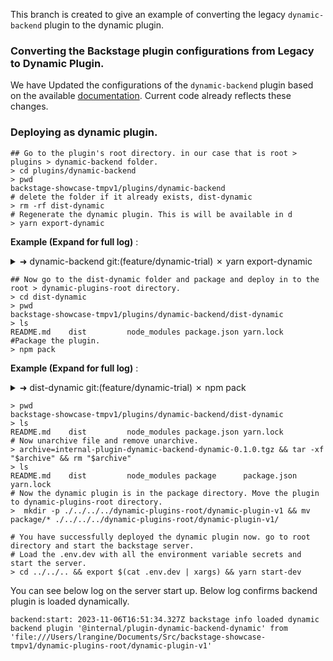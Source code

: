This branch is created to give an example of converting the legacy `dynamic-backend` plugin to the dynamic plugin.

### Converting the Backstage plugin configurations from Legacy to Dynamic Plugin.

We have Updated the configurations of the `dynamic-backend` plugin based on the available [documentation](https://github.com/janus-idp/backstage-showcase/blob/main/showcase-docs/dynamic-plugins.md). Current code already reflects these changes.

### Deploying as dynamic plugin.

```shell
## Go to the plugin's root directory. in our case that is root > plugins > dynamic-backend folder.
> cd plugins/dynamic-backend
> pwd
backstage-showcase-tmpv1/plugins/dynamic-backend
# delete the folder if it already exists, dist-dynamic
> rm -rf dist-dynamic
# Regenerate the dynamic plugin. This is will be available in d
> yarn export-dynamic
```
**Example (Expand for full log)** :
<details>
<summary> ➜  dynamic-backend git:(feature/dynamic-trial) ✗ yarn export-dynamic </summary>
<pre>
yarn run v1.22.19
$ janus-cli package export-dynamic-plugin
Moving '@backstage/backend-common' to peerDependencies
Moving '@backstage/backend-plugin-manager' to peerDependencies
Moving '@backstage/config' to peerDependencies
  executing     yarn install --production ✔
✨  Done in 8.19s.
</pre>
</details>

```shell
## Now go to the dist-dynamic folder and package and deploy in to the root > dynamic-plugins-root directory.
> cd dist-dynamic
> pwd
backstage-showcase-tmpv1/plugins/dynamic-backend/dist-dynamic
> ls
README.md    dist         node_modules package.json yarn.lock
#Package the plugin.
> npm pack
```
**Example (Expand for full log)** :
<details>
<summary> ➜  dist-dynamic git:(feature/dynamic-trial) ✗ npm pack </summary>
<pre>
npm notice
npm notice 📦  @internal/plugin-dynamic-backend-dynamic@0.1.0
npm notice === Tarball Contents ===
npm notice 646B  README.md
npm notice 1.1kB dist/index.cjs.js
npm notice 2.8kB dist/index.cjs.js.map
npm notice 1.4kB package.json
npm notice === Bundled Dependencies ===
npm notice logform
npm notice winston-transport
npm notice qs
npm notice call-bind
npm notice side-channel
npm notice debug
npm notice define-data-property
npm notice express-promise-router
npm notice function-bind
npm notice get-intrinsic
npm notice gopd
npm notice has-property-descriptors
npm notice has-proto
npm notice has-symbols
npm notice hasown
npm notice object-inspect
npm notice set-function-length
npm notice fn.name
npm notice tr46
npm notice color-name
npm notice cookie-signature
npm notice mime
npm notice stack-trace
npm notice utils-merge
npm notice @colors/colors
npm notice @dabh/diagnostics
npm notice @types/body-parser
npm notice @types/connect
npm notice @types/express-serve-static-core
npm notice @types/express
npm notice @types/http-errors
npm notice @types/mime
npm notice @types/node
npm notice @types/qs
npm notice @types/range-parser
npm notice @types/send
npm notice @types/serve-static
npm notice @types/triple-beam
npm notice accepts
npm notice array-flatten
npm notice async
npm notice body-parser
npm notice bytes
npm notice color-convert
npm notice color-string
npm notice color
npm notice content-disposition
npm notice content-type
npm notice cookie
npm notice depd
npm notice destroy
npm notice ee-first
npm notice enabled
npm notice encodeurl
npm notice escape-html
npm notice etag
npm notice express
npm notice fecha
npm notice finalhandler
npm notice forwarded
npm notice fresh
npm notice http-errors
npm notice iconv-lite
npm notice inherits
npm notice ipaddr.js
npm notice is-arrayish
npm notice is-promise
npm notice is-stream
npm notice kuler
npm notice lodash.flattendeep
npm notice media-typer
npm notice merge-descriptors
npm notice methods
npm notice mime-db
npm notice mime-types
npm notice negotiator
npm notice on-finished
npm notice one-time
npm notice parseurl
npm notice path-to-regexp
npm notice proxy-addr
npm notice range-parser
npm notice raw-body
npm notice readable-stream
npm notice safe-buffer
npm notice safe-stable-stringify
npm notice safer-buffer
npm notice send
npm notice serve-static
npm notice setprototypeof
npm notice simple-swizzle
npm notice statuses
npm notice string_decoder
npm notice text-hex
npm notice toidentifier
npm notice triple-beam
npm notice type-is
npm notice unpipe
npm notice util-deprecate
npm notice vary
npm notice winston
npm notice yn
npm notice node-fetch
npm notice colorspace
npm notice ms
npm notice webidl-conversions
npm notice whatwg-url
npm notice undici-types
npm notice === Tarball Details ===
npm notice name:          @internal/plugin-dynamic-backend-dynamic
npm notice version:       0.1.0
npm notice filename:      internal-plugin-dynamic-backend-dynamic-0.1.0.tgz
npm notice package size:  1.8 MB
npm notice unpacked size: 8.6 MB
npm notice shasum:        318d1d87a8e2273bb7027be1b51dc47e9ddf29a1
npm notice integrity:     sha512-/bhUuE1lnKuAv[...]031okEvm1BzzA==
npm notice bundled deps:  108
npm notice bundled files: 0
npm notice own files:     1173
npm notice total files:   1173
npm notice
internal-plugin-dynamic-backend-dynamic-0.1.0.tgz
</pre>
</details>

```shell
> pwd
backstage-showcase-tmpv1/plugins/dynamic-backend/dist-dynamic
> ls
README.md    dist         node_modules package.json yarn.lock
# Now unarchive file and remove unarchive.
> archive=internal-plugin-dynamic-backend-dynamic-0.1.0.tgz && tar -xf "$archive" && rm "$archive"
> ls
README.md    dist         node_modules package      package.json yarn.lock
# Now the dynamic plugin is in the package directory. Move the plugin to dynamic-plugins-root directory.
>  mkdir -p ./../../../dynamic-plugins-root/dynamic-plugin-v1 && mv package/* ./../../../dynamic-plugins-root/dynamic-plugin-v1/

# You have successfully deployed the dynamic plugin now. go to root directory and start the backstage server.
# Load the .env.dev with all the environment variable secrets and start the server.
> cd ../../.. && export $(cat .env.dev | xargs) && yarn start-dev
```

You can see below log on the server start up. Below log confirms backend plugin is loaded dynamically.
```
backend:start: 2023-11-06T16:51:34.327Z backstage info loaded dynamic backend plugin '@internal/plugin-dynamic-backend-dynamic' from 'file:///Users/lrangine/Documents/Src/backstage-showcase-tmpv1/dynamic-plugins-root/dynamic-plugin-v1'
```


